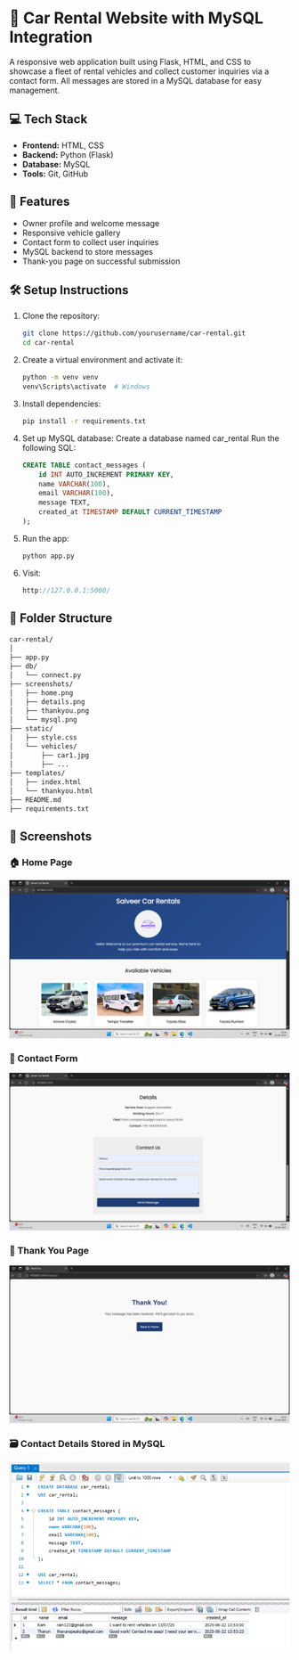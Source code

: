 # 🚗 Car Rental Website with MySQL Integration

A responsive web application built using Flask, HTML, and CSS to showcase a fleet of rental vehicles and collect customer inquiries via a contact form. All messages are stored in a MySQL database for easy management.

## 💻 Tech Stack

- **Frontend:** HTML, CSS
- **Backend:** Python (Flask)
- **Database:** MySQL
- **Tools:** Git, GitHub

## 📌 Features

- Owner profile and welcome message
- Responsive vehicle gallery 
- Contact form to collect user inquiries
- MySQL backend to store messages
- Thank-you page on successful submission

## 🛠️ Setup Instructions

1. Clone the repository:
   ```bash
   git clone https://github.com/yourusername/car-rental.git
   cd car-rental
   ```
2. Create a virtual environment and activate it:
    ```bash
    python -m venv venv
    venv\Scripts\activate  # Windows
    ```
3. Install dependencies:
    ```bash
    pip install -r requirements.txt
    ```
4. Set up MySQL database:
    Create a database named car_rental
    Run the following SQL:
    ```sql
    CREATE TABLE contact_messages (
        id INT AUTO_INCREMENT PRIMARY KEY,
        name VARCHAR(100),
        email VARCHAR(100),
        message TEXT,
        created_at TIMESTAMP DEFAULT CURRENT_TIMESTAMP
    );
    ```
5. Run the app:
    ```bash
    python app.py
    ```
6. Visit:
    ```cpp
    http://127.0.0.1:5000/
    ```

## 📂 Folder Structure 
```arduino
car-rental/
│
├── app.py
├── db/
│   └── connect.py
├── screenshots/
│   ├── home.png
│   ├── details.png
│   ├── thankyou.png
│   └── mysql.png
├── static/
│   ├── style.css
│   └── vehicles/
│       ├── car1.jpg
│       ├── ...
├── templates/
│   ├── index.html
│   └── thankyou.html
├── README.md
├── requirements.txt
```

## 📸 Screenshots

### 🏠 Home Page
![Home Page](screenshots/home.png)

### 📨 Contact Form
![Contact Form](screenshots/details.png)

### 🙏 Thank You Page  
![Thank You Page](screenshots/thankyou.png)

### 🗃️ Contact Details Stored in MySQL  
![MySQL Contact Storage](screenshots/mysql.png)
